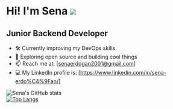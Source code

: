 # Hi! I'm Sena ![](https://user-images.githubusercontent.com/18350557/176309783-0785949b-9127-417c-8b55-ab5a4333674e.gif)

<!-- ![Pj4t](https://user-images.githubusercontent.com/66382514/202264348-6547067a-842a-4ae1-99d0-13ab0f1d01cd.gif) -->


Junior Backend Developer
------------------------------------

* 🛠️ Currently improving my DevOps skills  
* 🌱 Exploring open source and building cool things  
* 📫 Reach me at: [senaerdogan2001@gmail.com]
* 💻 My LinkedIn profile is: [https://www.linkedin.com/in/sena-erdo%C4%9Fan/]

![Sena's GitHub stats](https://github-readme-stats.vercel.app/api?username=sena-erdogan&show_icons=true&theme=radical)<br/>
[![Top Langs](https://github-readme-stats.vercel.app/api/top-langs/?username=sena-erdogan&layout=compact)](https://github.com/anuraghazra/github-readme-stats)
